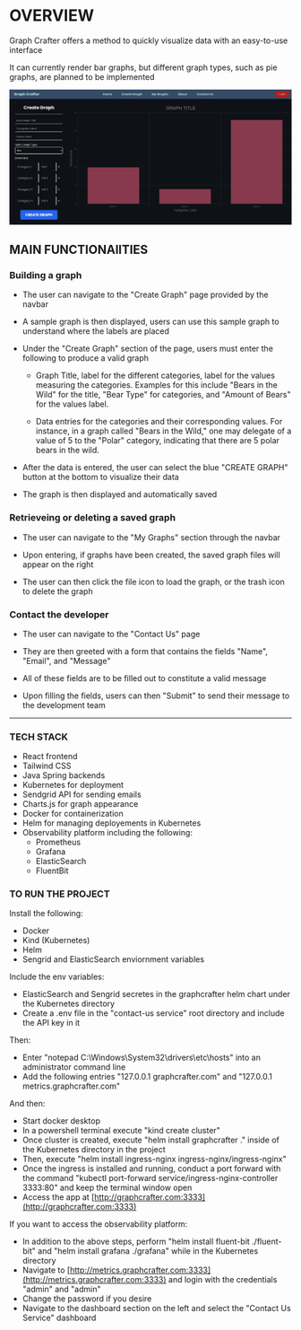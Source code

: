 # OVERVIEW

Graph Crafter offers a method to quickly visualize data with an easy-to-use interface

It can currently render bar graphs, but different graph types, such as pie graphs, are planned to be implemented

![graphcrafter-buildgraph](graphcrafter-buildgraph.png)

## MAIN FUNCTIONAlITIES

### Building a graph

- The user can navigate to the "Create Graph" page provided by the navbar

- A sample graph is then displayed, users can use this sample graph to understand where the labels are placed

- Under the "Create Graph" section of the page, users must enter the following to produce a valid graph

    - Graph Title, label for the different categories, label for the values measuring the categories. Examples for this include "Bears in the Wild" for the title, "Bear Type" for categories, and "Amount of Bears" for the values label.

    - Data entries for the categories and their corresponding values. For instance, in a graph called "Bears in the Wild," one may delegate of a value of 5 to the "Polar" category, indicating that there are 5 polar bears in the wild.

- After the data is entered, the user can select the blue "CREATE GRAPH" button at the bottom to visualize their data

- The graph is then displayed and automatically saved

### Retrieveing or deleting a saved graph

- The user can navigate to the "My Graphs" section through the navbar

- Upon entering, if graphs have been created, the saved graph files will appear on the right

- The user can then click the file icon to load the graph, or the trash icon to delete the graph

### Contact the developer

- The user can navigate to the "Contact Us" page

- They are then greeted with a form that contains the fields "Name", "Email", and "Message"

- All of these fields are to be filled out to constitute a valid message

- Upon filling the fields, users can then "Submit" to send their message to the development team

---

### TECH STACK

- React frontend
- Tailwind CSS
- Java Spring backends
- Kubernetes for deployment
- Sendgrid API for sending emails
- Charts.js for graph appearance
- Docker for containerization
- Helm for managing deployements in Kubernetes
- Observability platform including the following:
    - Prometheus
    - Grafana
    - ElasticSearch
    - FluentBit

### TO RUN THE PROJECT

Install the following:

- Docker
- Kind (Kubernetes)
- Helm
- Sengrid and ElasticSearch enviornment variables

Include the env variables:

- ElasticSearch and Sengrid secretes in the graphcrafter helm chart under the Kubernetes directory
- Create a .env file in the "contact-us service" root directory and include the API key in it

Then:

- Enter "notepad C:\Windows\System32\drivers\etc\hosts" into an administrator command line
- Add the following entries "127.0.0.1 graphcrafter.com" and "127.0.0.1 metrics.graphcrafter.com"

And then:

- Start docker desktop
- In a powershell terminal execute "kind create cluster"
- Once cluster is created, execute "helm install graphcrafter ." inside of the Kubernetes directory in the project
- Then, execute "helm install ingress-nginx ingress-nginx/ingress-nginx" 
- Once the ingress is installed and running, conduct a port forward with the command "kubectl port-forward service/ingress-nginx-controller 3333:80" and keep the terminal window open
- Access the app at [http://graphcrafter.com:3333](http://graphcrafter.com:3333)

If you want to access the observability platform:

- In addition to the above steps, perform "helm install fluent-bit ./fluent-bit" and "helm install grafana ./grafana" while in the Kubernetes directory 
- Navigate to [http://metrics.graphcrafter.com:3333](http://metrics.graphcrafter.com:3333) and login with the credentials "admin" and "admin"
- Change the password if you desire
- Navigate to the dashboard section on the left and select the "Contact Us Service" dashboard
